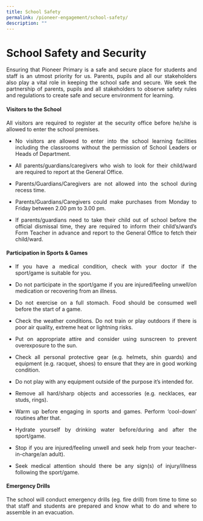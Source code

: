```yaml
---
title: School Safety
permalink: /pioneer-engagement/school-safety/
description: ""
---
```

# School Safety and Security

<p align="Justify">Ensuring that Pioneer Primary is a safe and secure place for students and staff is an utmost priority for us. Parents, pupils and all our stakeholders also play a vital role in keeping the school safe and secure. We seek the partnership of parents, pupils and all stakeholders to observe safety rules and regulations to create safe and secure environment for learning.</p>

#### Visitors to the School

<p align="Justify">All visitors are required to register at the security office before he/she is allowed to enter the school premises.</p>

* <p align="Justify">No visitors are allowed to enter into the school learning facilities including the classrooms without the permission of School Leaders or Heads of Department.</p>
* <p align="Justify">All parents/guardians/caregivers who wish to look for their child/ward are required to report at the General Office.</p>
* <p align="Justify">Parents/Guardians/Caregivers are not allowed into the school during recess time.</p>
* <p align="Justify">Parents/Guardians/Caregivers could make purchases from Monday to Friday between 2.00 pm to 3.00 pm.</p>
* <p align="Justify">If parents/guardians need to take their child out of school before the official dismissal time, they are required to inform their child’s/ward’s Form Teacher in advance and report to the General Office to fetch their child/ward.</p>


#### Participation in Sports & Games

* <p align="Justify">If you have a medical condition, check with your doctor if the sport/game is suitable for you.</p>
* <p align="Justify">Do not participate in the sport/game if you are injured/feeling unwell/on medication or recovering from an illness.</p>
* <p align="Justify">Do not exercise on a full stomach. Food should be consumed well before the start of a game.</p>
* <p align="Justify">Check the weather conditions. Do not train or play outdoors if there is poor air quality, extreme heat or lightning risks.</p>
* <p align="Justify">Put on appropriate attire and consider using sunscreen  to prevent overexposure to the sun.</p>
* <p align="Justify">Check all personal protective gear (e.g. helmets, shin guards) and equipment (e.g. racquet, shoes) to ensure that they are in good working condition.</p>
* <p align="Justify">Do not play with any equipment outside of the purpose it’s intended for.</p>
* <p align="Justify">Remove all hard/sharp objects and accessories (e.g. necklaces, ear studs, rings).</p>
* <p align="Justify">Warm up before engaging in sports and games. Perform ‘cool-down’ routines after that.</p>
* <p align="Justify">Hydrate yourself by drinking water before/during and after the sport/game.</p>
* <p align="Justify">Stop if you are injured/feeling unwell and seek help from your teacher-in-charge/an adult).</p>
* <p align="Justify">Seek medical attention should there be any sign(s) of injury/illness following the sport/game.</p>
	
#### Emergency Drills

<p align="Justify">The school will conduct emergency drills (eg. fire drill) from time to time so that staff and students are prepared and know what to do and where to assemble in an evacuation.</p>